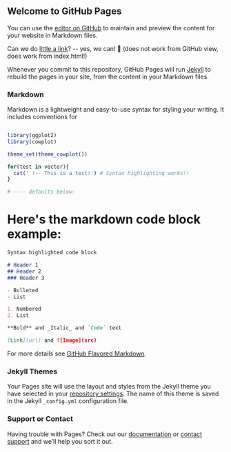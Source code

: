 ## Welcome to GitHub Pages

You can use the [editor on GitHub](https://github.com/dr-gwen/twitch/edit/main/README.md) to maintain and preview the content for your website in Markdown files.

Can we do [little a link](test.html)? -- yes, we can! 🤯 (does not work from GitHub view, does work from index.html!)

Whenever you commit to this repository, GitHub Pages will run [Jekyll](https://jekyllrb.com/) to rebuild the pages in your site, from the content in your Markdown files.

### Markdown

Markdown is a lightweight and easy-to-use syntax for styling your writing. It includes conventions for

```r

library(ggplot2)
library(cowplot)

theme_set(theme_cowplot())

for(test in vector){
  cat(' !-- This is a test!') # Syntax highlighting works!!
}

# ---- defaults below:
```
# Here's the markdown code block example:
```markdown
Syntax highlighted code block

# Header 1
## Header 2
### Header 3

- Bulleted
- List

1. Numbered
2. List

**Bold** and _Italic_ and `Code` text

[Link](url) and ![Image](src)
```

For more details see [GitHub Flavored Markdown](https://guides.github.com/features/mastering-markdown/).

### Jekyll Themes

Your Pages site will use the layout and styles from the Jekyll theme you have selected in your [repository settings](https://github.com/dr-gwen/twitch/settings/pages). The name of this theme is saved in the Jekyll `_config.yml` configuration file.

### Support or Contact

Having trouble with Pages? Check out our [documentation](https://docs.github.com/categories/github-pages-basics/) or [contact support](https://support.github.com/contact) and we’ll help you sort it out.
